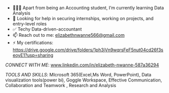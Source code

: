 - 👩🏾‍💻 Apart from being an Accounting student, I’m currently learning Data Analysis 
- 🤝 Looking for help in securing internships, working on projects, and entry-level roles
- ✅ Techy Data-driven-accountant
- 📫 Reach out to me:  elizabethnwanne566@gmail.com
- ⚡ My certifications: https://drive.google.com/drive/folders/1ph3jVn9wqrsFeF5nut04cd26f3seoyE1?usp=sharing

*CONNECT WITH ME*: www.linkedin.com/in/elizabeth-nwanne-587a36294

*TOOLS AND SKILLS*:
MIcrosoft 365(Excel,Ms Word, PowerPoint), Data visualization tools(power bi), Goggle Workspace, Effective Communication, Collaboration and Teamwork
, Research and Analysis

<!---
Obiageli16/Obiageli16 is a ✨ special ✨ repository because its `README.md` (this file) appears on your GitHub profile.
You can click the Preview link to take a look at your changes.
--->
